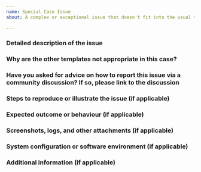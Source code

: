 ```yaml
---
name: Special Case Issue
about: A complex or exceptional issue that doesn't fit into the usual templates

---
```


<!--
Please read the text in this edit field before filling it in. 

For guidance on how to fill in this template, including how to provide the required files, please see:
https://github.com/nvaccess/nvda/blob/master/projectDocs/issues/githubIssueTemplateExplanationAndExamples.md

If your issue doesn't neatly fit into either the bug report or feature request categories, and it involves a more complex or unique scenario, use this template. 
Before proceeding, please review the existing templates to ensure that those do not better suit your needs:
- Bug Report Template: https://github.com/nvaccess/nvda/issues/new?template=bug_report.md
- Feature Request Template: https://github.com/nvaccess/nvda/issues/new?template=feature_request.md

If the required information is not provided upon request, the issue may be closed.

Please also note that the NVDA project has a Citizen and Contributor Code of Conduct which can be found at https://github.com/nvaccess/nvda/blob/master/CODE_OF_CONDUCT.md. 
NV Access expects that all contributors and other community members read and abide by the rules set out in this document while participating or contributing to this project. 
This includes creating or commenting on issues and pull requests.

Questions below start with multiple hash symbols (#). 
Please place your answers and information on the blank line below each question.
-->

### Detailed description of the issue


### Why are the other templates not appropriate in this case?


### Have you asked for advice on how to report this issue via a community discussion? If so, please link to the discussion


### Steps to reproduce or illustrate the issue (if applicable)


### Expected outcome or behaviour (if applicable)


### Screenshots, logs, and other attachments (if applicable)


### System configuration or software environment (if applicable)


### Additional information (if applicable)

